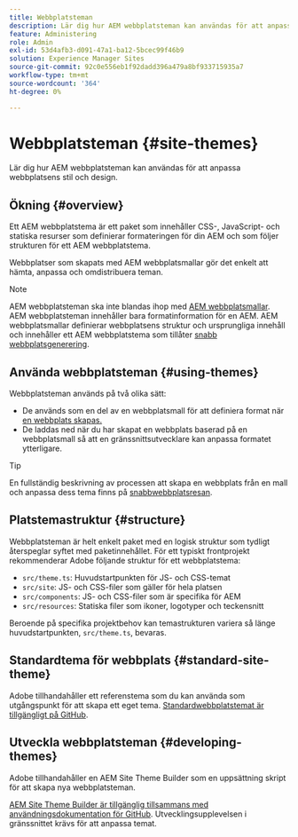 ```yaml
---
title: Webbplatsteman
description: Lär dig hur AEM webbplatsteman kan användas för att anpassa webbplatsens stil och design.
feature: Administering
role: Admin
exl-id: 53d4afb3-d091-47a1-ba12-5bcec99f46b9
solution: Experience Manager Sites
source-git-commit: 92c0e556eb1f92dadd396a479a8bf933715935a7
workflow-type: tm+mt
source-wordcount: '364'
ht-degree: 0%

---
```


# Webbplatsteman {#site-themes}

Lär dig hur AEM webbplatsteman kan användas för att anpassa webbplatsens stil och design.

## Ökning {#overview}

Ett AEM webbplatstema är ett paket som innehåller CSS-, JavaScript- och statiska resurser som definierar formateringen för din AEM och som följer strukturen för ett AEM webbplatstema.

Webbplatser som skapats med AEM webbplatsmallar gör det enkelt att hämta, anpassa och omdistribuera teman.

>[!NOTE]
>
>AEM webbplatsteman ska inte blandas ihop med [AEM webbplatsmallar](site-templates.md). AEM webbplatsteman innehåller bara formatinformation för en AEM. AEM webbplatsmallar definierar webbplatsens struktur och ursprungliga innehåll och innehåller ett AEM webbplatstema som tillåter [snabb webbplatsgenerering](create-site.md).

## Använda webbplatsteman {#using-themes}

Webbplatsteman används på två olika sätt:

* De används som en del av en webbplatsmall för att definiera format när [en webbplats skapas.](create-site.md)
* De laddas ned när du har skapat en webbplats baserad på en webbplatsmall så att en gränssnittsutvecklare kan anpassa formatet ytterligare.

>[!TIP]
>
>En fullständig beskrivning av processen att skapa en webbplats från en mall och anpassa dess tema finns på [snabbwebbplatsresan](/help/journey-sites/quick-site/overview.md).

## Platstemastruktur {#structure}

Webbplatsteman är helt enkelt paket med en logisk struktur som tydligt återspeglar syftet med paketinnehållet. För ett typiskt frontprojekt rekommenderar Adobe följande struktur för ett webbplatstema:

* `src/theme.ts`: Huvudstartpunkten för JS- och CSS-temat
* `src/site`: JS- och CSS-filer som gäller för hela platsen
* `src/components`: JS- och CSS-filer som är specifika för AEM
* `src/resources`: Statiska filer som ikoner, logotyper och teckensnitt

Beroende på specifika projektbehov kan temastrukturen variera så länge huvudstartpunkten, `src/theme.ts`, bevaras.

## Standardtema för webbplats {#standard-site-theme}

Adobe tillhandahåller ett referenstema som du kan använda som utgångspunkt för att skapa ett eget tema. [Standardwebbplatstemat är tillgängligt på GitHub](https://github.com/adobe/aem-site-template-standard/tree/main/theme).

## Utveckla webbplatsteman {#developing-themes}

Adobe tillhandahåller en AEM Site Theme Builder som en uppsättning skript för att skapa nya webbplatsteman.

[AEM Site Theme Builder är tillgänglig tillsammans med användningsdokumentation för GitHub](https://github.com/adobe/aem-site-theme-builder). Utvecklingsupplevelsen i gränssnittet krävs för att anpassa temat.
